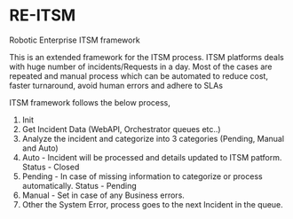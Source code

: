 # RE-ITSM
Robotic Enterprise ITSM framework

This is an extended framework for the ITSM process. ITSM platforms deals with huge number of incidents/Requests in a day. Most of the cases are repeated and manual process which can be automated to reduce cost, faster turnaround, avoid human errors and adhere to SLAs

ITSM framework follows the below process,

1. Init  
2. Get Incident Data (WebAPI, Orchestrator queues etc..)
3. Analyze the incident and categorize into 3 categories (Pending, Manual and Auto)
4. Auto - Incident will be processed and details updated to ITSM patform. Status - Closed
5. Pending - In case of missing information to categorize or process automatically. Status - Pending
6. Manual - Set in case of any Business errors.
7. Other the System Error, process goes to the next Incident in the queue.
